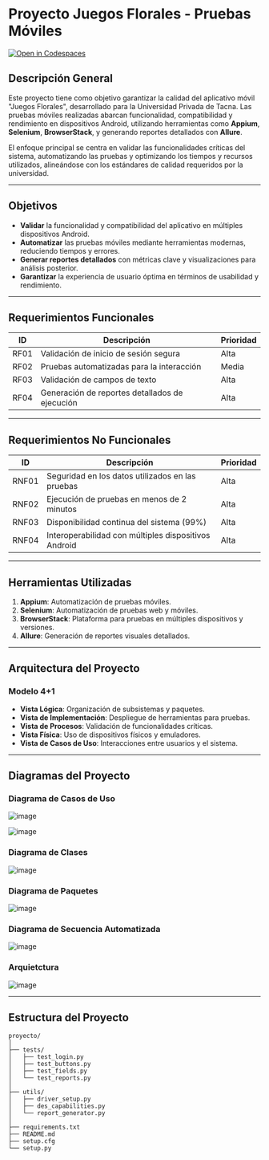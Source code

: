 # Proyecto Juegos Florales - Pruebas Móviles

[![Open in Codespaces](https://classroom.github.com/assets/launch-codespace-2972f46106e565e64193e422d61a12cf1da4916b45550586e14ef0a7c637dd04.svg)](https://classroom.github.com/open-in-codespaces?assignment_repo_id=17295804)

## **Descripción General**
Este proyecto tiene como objetivo garantizar la calidad del aplicativo móvil "Juegos Florales", desarrollado para la Universidad Privada de Tacna. Las pruebas móviles realizadas abarcan funcionalidad, compatibilidad y rendimiento en dispositivos Android, utilizando herramientas como **Appium**, **Selenium**, **BrowserStack**, y generando reportes detallados con **Allure**.

El enfoque principal se centra en validar las funcionalidades críticas del sistema, automatizando las pruebas y optimizando los tiempos y recursos utilizados, alineándose con los estándares de calidad requeridos por la universidad.

---

## **Objetivos**
- **Validar** la funcionalidad y compatibilidad del aplicativo en múltiples dispositivos Android.
- **Automatizar** las pruebas móviles mediante herramientas modernas, reduciendo tiempos y errores.
- **Generar reportes detallados** con métricas clave y visualizaciones para análisis posterior.
- **Garantizar** la experiencia de usuario óptima en términos de usabilidad y rendimiento.

---

## **Requerimientos Funcionales**
| ID   | Descripción                                      | Prioridad |
|------|--------------------------------------------------|-----------|
| RF01 | Validación de inicio de sesión segura           | Alta      |
| RF02 | Pruebas automatizadas para la interacción       | Media     |
| RF03 | Validación de campos de texto                   | Alta      |
| RF04 | Generación de reportes detallados de ejecución  | Alta      |

---

## **Requerimientos No Funcionales**
| ID    | Descripción                                         | Prioridad |
|-------|-----------------------------------------------------|-----------|
| RNF01 | Seguridad en los datos utilizados en las pruebas    | Alta      |
| RNF02 | Ejecución de pruebas en menos de 2 minutos          | Alta      |
| RNF03 | Disponibilidad continua del sistema (99%)           | Alta      |
| RNF04 | Interoperabilidad con múltiples dispositivos Android | Alta      |

---

## **Herramientas Utilizadas**
1. **Appium**: Automatización de pruebas móviles.
2. **Selenium**: Automatización de pruebas web y móviles.
3. **BrowserStack**: Plataforma para pruebas en múltiples dispositivos y versiones.
4. **Allure**: Generación de reportes visuales detallados.

---

## **Arquitectura del Proyecto**
### **Modelo 4+1**
- **Vista Lógica**: Organización de subsistemas y paquetes.
- **Vista de Implementación**: Despliegue de herramientas para pruebas.
- **Vista de Procesos**: Validación de funcionalidades críticas.
- **Vista Física**: Uso de dispositivos físicos y emuladores.
- **Vista de Casos de Uso**: Interacciones entre usuarios y el sistema.

---

## **Diagramas del Proyecto**

### **Diagrama de Casos de Uso**
![image](https://github.com/user-attachments/assets/a3815c3a-c07f-4c0a-ab73-5166c14e5b75)

![image](https://github.com/user-attachments/assets/090c209e-c633-4e0c-a19e-c833245a044b)


### **Diagrama de Clases**
![image](https://github.com/user-attachments/assets/4cc73500-ed14-403e-8c23-313b6bda798a)

### **Diagrama de Paquetes**
![image](https://github.com/user-attachments/assets/080755f6-bfaa-4630-8baa-b1fa8590ef92)

### **Diagrama de Secuencia Automatizada**
![image](https://github.com/user-attachments/assets/10f2fc5a-9038-4eb1-8f0f-1452729ae13a)

### **Arquietctura**
![image](https://github.com/user-attachments/assets/dc67c05e-3718-45e5-89c5-82aa49bb12e9)

---

## **Estructura del Proyecto**
```plaintext
proyecto/
│
├── tests/
│   ├── test_login.py
│   ├── test_buttons.py
│   ├── test_fields.py
│   └── test_reports.py
│
├── utils/
│   ├── driver_setup.py
│   ├── des_capabilities.py
│   └── report_generator.py
│
├── requirements.txt
├── README.md
├── setup.cfg
└── setup.py
